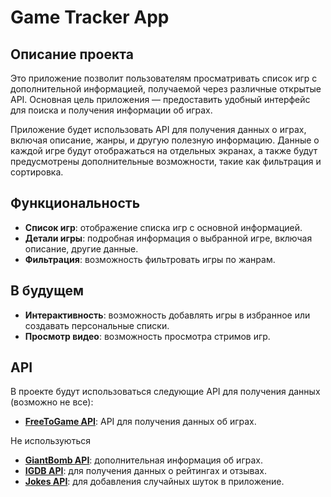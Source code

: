 # Game Tracker App

## Описание проекта

Это приложение позволит пользователям просматривать список игр с дополнительной информацией, получаемой через различные открытые API. Основная цель приложения — предоставить удобный интерфейс для поиска и получения информации об играх.

Приложение будет использовать API для получения данных о играх, включая описание, жанры, и другую полезную информацию. Данные о каждой игре будут отображаться на отдельных экранах, а также будут предусмотрены дополнительные возможности, такие как фильтрация и сортировка.

## Функциональность

- **Список игр**: отображение списка игр с основной информацией.
- **Детали игры**: подробная информация о выбранной игре, включая описание, другие данные.
- **Фильтрация**: возможность фильтровать игры по жанрам.

## В будущем
- **Интерактивность**: возможность добавлять игры в избранное или создавать персональные списки.
- **Просмотр видео**: возможность просмотра стримов игр.


## API

В проекте будут использоваться следующие API для получения данных (возможно не все):

- **[FreeToGame API](https://www.freetogame.com/api-doc)**: API для получения данных об играх.

Не используються
- **[GiantBomb API](https://www.giantbomb.com/api/documentation/#toc-0-17)**: дополнительная информация об играх.
- **[IGDB API](https://api-docs.igdb.com/#rate-limits)**: для получения данных о рейтингах и отзывах.
- **[Jokes API](https://jokes.one/api/joke/#java)**: для добавления случайных шуток в приложение.
